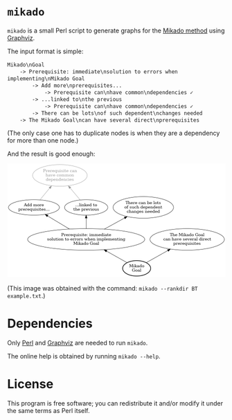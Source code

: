 # `mikado`

`mikado` is a small Perl script to generate graphs for the
[Mikado method](https://mikadomethod.info/) using
[Graphviz](https://graphviz.org/).

The input format is simple:

    Mikado\nGoal
        -> Prerequisite: immediate\nsolution to errors when implementing\nMikado Goal
            -> Add more\nprerequisites...
                -> Prerequisite can\nhave common\ndependencies ✓
            -> ...linked to\nthe previous
                -> Prerequisite can\nhave common\ndependencies ✓
            -> There can be lots\nof such dependent\nchanges needed
        -> The Mikado Goal\ncan have several direct\nprerequisites

(The only case one has to duplicate nodes is when they are a dependency
for more than one node.)

And the result is good enough:

<img src="example.png" />

(This image was obtained with the command: `mikado --rankdir BT example.txt`.)

# Dependencies

Only [Perl](https://www.perl.org/) and [Graphviz](https://graphviz.org/)
are needed to run `mikado`.

The online help is obtained by running `mikado --help`.

# License

This program is free software; you can redistribute it and/or modify it
under the same terms as Perl itself.
